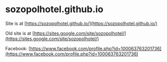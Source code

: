 # sozopolhotel.github.io

Site is at [https://sozopolhotel.github.io/](https://sozopolhotel.github.io/)

Old site is at [https://sites.google.com/site/sozopolhotel/](https://sites.google.com/site/sozopolhotel/)

Facebook: [https://www.facebook.com/profile.php?id=100063763201736](https://www.facebook.com/profile.php?id=100063763201736)
